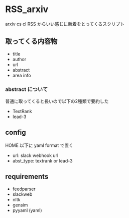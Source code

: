 # RSS_arxiv
arxiv cs cl RSS からいい感じに新着をとってくるスクリプト

## 取ってくる内容物
- title
- author
- url
- abstract
- area info

### abstract について
普通に取ってくると長いので以下の2種類で要約した
- TextRank
- lead-3

## config
HOME 以下に yaml format で置く
- url: slack webhook url
- abst\_type: textrank or lead-3

## requirements
- feedparser
- slackweb
- nltk
- gensim
- pyyaml (yaml)
